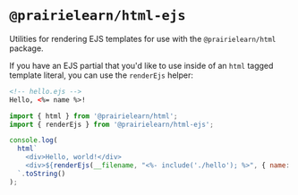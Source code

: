 # `@prairielearn/html-ejs`

Utilities for rendering EJS templates for use with the `@prairielearn/html` package.

If you have an EJS partial that you'd like to use inside of an `html` tagged template literal, you can use the `renderEjs` helper:

```html
<!-- hello.ejs -->
Hello, <%= name %>!
```

```js
import { html } from '@prairielearn/html';
import { renderEjs } from '@prairielearn/html-ejs';

console.log(
  html`
    <div>Hello, world!</div>
    <div>${renderEjs(__filename, "<%- include('./hello'); %>", { name: 'Anjali' })}</div>
  `.toString()
);
```


